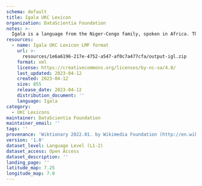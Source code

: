 ```yaml
---
schema: default
title: Igala UKC Lexicon
organization: DataScientia Foundation
notes: >-
  Igala is a language from the Niger-Congo family, spoken in Africa. The UKC Lexicon of Igala is represented as a lexico-semantic network. It consists of words, word senses, synsets, as well as sense-level and synset-level relationships.
resources:
  - name: Igala UKC Lexicon LMF format
    url: >-
      resources/1e6a6196-217e-4752-a547-af0c7a477cfa/output-igl.zip
    format: xml
    license: https://creativecommons.org/licenses/by-nc-sa/4.0/
    last_updated: 2023-04-12
    created: 2023-04-12
    size: 855
    release_date: 2023-04-12
    distribution_document: ''
    language: Igala
category:
  - UKC Lexicons
maintainer: DataScientia Foundation
maintainer_email: ''
tags: ''
provenance: 'Wiktionary 2022.01. by Wikimedia Foundation (http://en.wiktionary.org); Princeton WordNet 2.1 by Princeton University (https://wordnet.princeton.edu)'
version: '1.0'
dataset_level: Language Level (L1-2)
dataset_access: Open Access
dataset_description: ''
landing_page: ''
latitude_map: 7.25
longitude_map: 7.0
---
```


